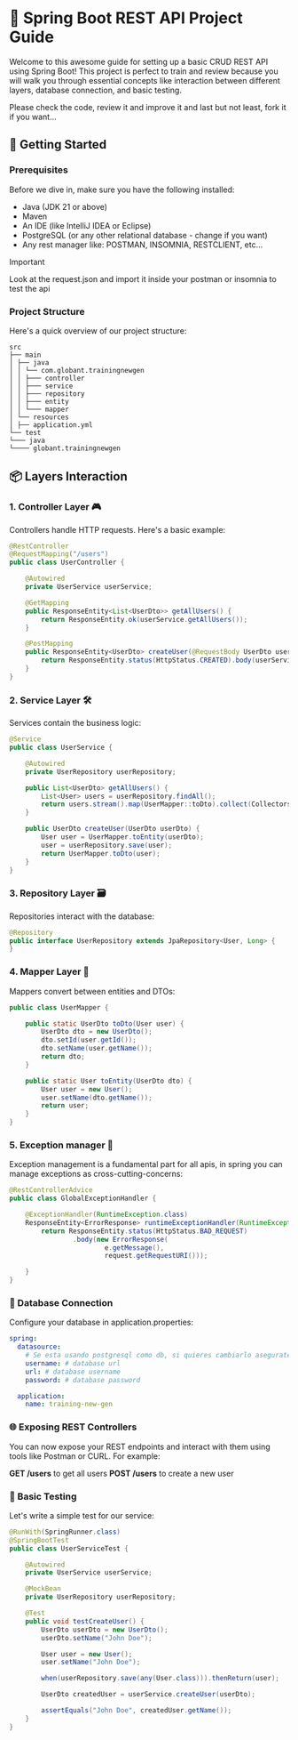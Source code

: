 # 🌟 Spring Boot REST API Project Guide

Welcome to this awesome guide for setting up a basic CRUD REST API using Spring Boot! This project is perfect to train and review because
you will walk you through essential concepts like interaction between different layers, database connection, and basic testing.

Please check the code, review it and improve it and last but not least, fork it if you want...



## 🚀 Getting Started

### Prerequisites

Before we dive in, make sure you have the following installed:
- Java (JDK 21 or above)
- Maven
- An IDE (like IntelliJ IDEA or Eclipse)
- PostgreSQL (or any other relational database - change if you want)
- Any rest manager like: POSTMAN, INSOMNIA, RESTCLIENT, etc...

>[!IMPORTANT]
> Look at the request.json and import it inside your postman or insomnia to test the api 

### Project Structure

Here's a quick overview of our project structure:

```shell
src 
├── main 
│ ├── java 
│ │ └── com.globant.trainingnewgen 
│ │ ├─── controller 
│ │ ├─── service 
│ │ ├─── repository 
│ │ ├─── entity 
│ │ └─── mapper 
│ └── resources 
│ ├── application.yml 
└── test 
└─── java 
└──── globant.trainingnewgen
```

## 📦 Layers Interaction

### 1. Controller Layer 🎮

Controllers handle HTTP requests. Here's a basic example:

```java
@RestController
@RequestMapping("/users")
public class UserController {

    @Autowired
    private UserService userService;

    @GetMapping
    public ResponseEntity<List<UserDto>> getAllUsers() {
        return ResponseEntity.ok(userService.getAllUsers());
    }

    @PostMapping
    public ResponseEntity<UserDto> createUser(@RequestBody UserDto userDto) {
        return ResponseEntity.status(HttpStatus.CREATED).body(userService.createUser(userDto));
    }
}

```

### 2. Service Layer 🛠️

Services contain the business logic:

```java
@Service
public class UserService {

    @Autowired
    private UserRepository userRepository;

    public List<UserDto> getAllUsers() {
        List<User> users = userRepository.findAll();
        return users.stream().map(UserMapper::toDto).collect(Collectors.toList());
    }

    public UserDto createUser(UserDto userDto) {
        User user = UserMapper.toEntity(userDto);
        user = userRepository.save(user);
        return UserMapper.toDto(user);
    }
}
```


### 3. Repository Layer 🗃️
Repositories interact with the database:
```java
@Repository
public interface UserRepository extends JpaRepository<User, Long> {
}
```

### 4. Mapper Layer 🔄
Mappers convert between entities and DTOs:

```java
public class UserMapper {

    public static UserDto toDto(User user) {
        UserDto dto = new UserDto();
        dto.setId(user.getId());
        dto.setName(user.getName());
        return dto;
    }

    public static User toEntity(UserDto dto) {
        User user = new User();
        user.setName(dto.getName());
        return user;
    }
}
```

### 5. Exception manager 🎉

Exception management is a fundamental part for all apis, in spring you can manage exceptions as cross-cutting-concerns:

```java
@RestControllerAdvice
public class GlobalExceptionHandler {

    @ExceptionHandler(RuntimeException.class)
    ResponseEntity<ErrorResponse> runtimeExceptionHandler(RuntimeException e, HttpServletRequest request) {
        return ResponseEntity.status(HttpStatus.BAD_REQUEST)
                .body(new ErrorResponse(
                        e.getMessage(),
                        request.getRequestURI()));

    }
}
```


### 🔗 Database Connection

Configure your database in application.properties:

```yml
spring:
  datasource:
    # Se esta usando postgresql como db, si quieres cambiarlo asegurate de cambiar el driver en el POM.xml
    username: # database url
    url: # database username
    password: # database password

  application:
    name: training-new-gen
```
### 🌐 Exposing REST Controllers

You can now expose your REST endpoints and interact with them using tools like Postman or CURL. For example:

**GET /users** to get all users
**POST /users** to create a new user

### 🧪 Basic Testing

Let's write a simple test for our service:

```java
@RunWith(SpringRunner.class)
@SpringBootTest
public class UserServiceTest {

    @Autowired
    private UserService userService;

    @MockBean
    private UserRepository userRepository;

    @Test
    public void testCreateUser() {
        UserDto userDto = new UserDto();
        userDto.setName("John Doe");

        User user = new User();
        user.setName("John Doe");

        when(userRepository.save(any(User.class))).thenReturn(user);

        UserDto createdUser = userService.createUser(userDto);

        assertEquals("John Doe", createdUser.getName());
    }
}
```

